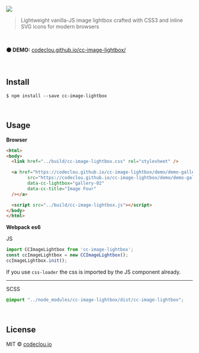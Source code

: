 [![](https://codeclou.github.io/cc-image-lightbox/img/cc-image-lightbox-logo.svg)](https://github.com/codeclou/cc-image-lightbox)

> Lightweight vanilla-JS image lightbox crafted with CSS3 and inline SVG icons for modern browsers

<p>&nbsp;</p>

**:black_circle: DEMO:** [codeclou.github.io/cc-image-lightbox/](https://codeclou.github.io/cc-image-lightbox/)

<p>&nbsp;</p>

## Install

```
$ npm install --save cc-image-lightbox
```

<p>&nbsp;</p>

## Usage

**Browser**

```html
<html>
<body>
  <link href="../build/cc-image-lightbox.css" rel="stylesheet" />

  <a href="https://codeclou.github.io/cc-image-lightbox/demo/demo-gallery-02/images/DSC05104.JPG" target="_blank"><img
        src="https://codeclou.github.io/cc-image-lightbox/demo/demo-gallery-02/thumbs/DSC05104.JPG"
        data-cc-lightbox="gallery-02"
        data-cc-title="Image Four"
  /></a>

  <script src="../build/cc-image-lightbox.js"></script>
</body>
</html>
```

**Webpack es6**

JS
```js
import CCImageLightbox from 'cc-image-lightbox';
const ccImageLightbox = new CCImageLightbox();
ccImageLightbox.init();
```
If you use `css-loader` the css is imported by the JS component already.

----

SCSS
```scss
@import "../node_modules/cc-image-lightbox/dist/cc-image-lightbox";
```

<p>&nbsp;</p>

## License

MIT © [codeclou.io](./LICENSE.md)
